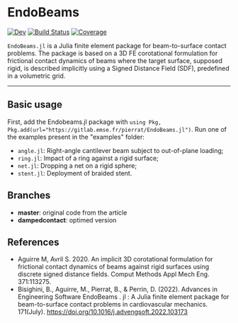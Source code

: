 # EndoBeams

[![Dev](https://img.shields.io/badge/docs-dev-blue.svg)](https://pierrat.pages.emse.fr/EndoBeams.jl/dev)
[![Build Status](https://gitlab.emse.fr/pierrat/EndoBeams.jl/badges/master/pipeline.svg)](https://gitlab.emse.fr/pierrat/EndoBeams.jl/pipelines)
[![Coverage](https://gitlab.emse.fr/pierrat/EndoBeams.jl/badges/master/coverage.svg)](https://gitlab.emse.fr/pierrat/EndoBeams.jl/commits/master)

 `EndoBeams.jl` is a Julia finite element package for beam-to-surface contact problems. The package is based on a 3D FE corotational formulation for frictional contact dynamics of beams where the target surface, supposed rigid, is described implicitly using a Signed Distance Field (SDF), predefined in a volumetric grid.

-----------------------------

## Basic usage
First, add the Endobeams.jl package with `using Pkg, Pkg.add(url="https://gitlab.emse.fr/pierrat/EndoBeams.jl")`.
Run one of the examples present in the "examples" folder:
- `angle.jl`: Right-angle cantilever beam subject to out-of-plane loading;
- `ring.jl`: Impact of a ring against a rigid surface;
- `net.jl`: Dropping a net on a rigid sphere;
- `stent.jl`: Deployment of braided stent.

## Branches 
- **master**: original code from the article 
- **dampedcontact**: optimed version 

## References
- Aguirre M, Avril S. 2020. An implicit 3D corotational formulation for frictional contact dynamics of beams against rigid surfaces using discrete signed distance fields. Comput Methods Appl Mech Eng. 371:113275.
- Bisighini, B., Aguirre, M., Pierrat, B., & Perrin, D. (2022). Advances in Engineering Software EndoBeams . jl : A Julia finite element package for beam-to-surface contact problems in cardiovascular mechanics. 171(July). https://doi.org/10.1016/j.advengsoft.2022.103173
